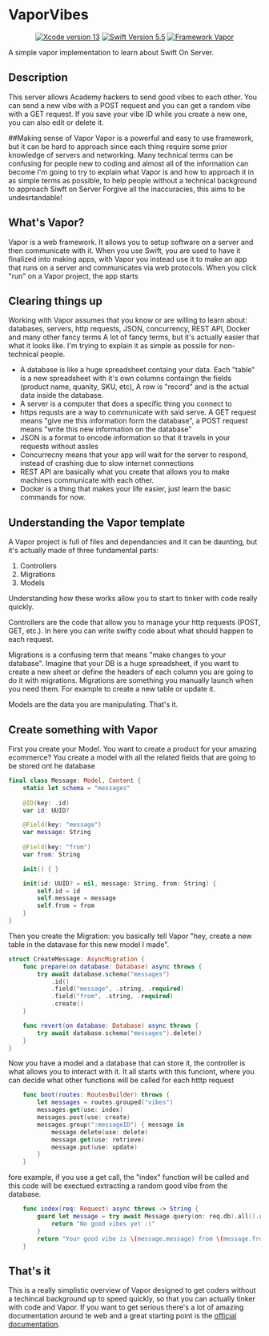 # VaporVibes

<p align="center">
    <a href="#" alt="Xcode Version">
        <img src="https://img.shields.io/static/v1?label=XCode%20Version&message=13&color=brightgreen&logo=xcode" alt="Xcode version 13"></a>
    <a href="#" alt="Swift Version">
        <img src="https://img.shields.io/static/v1?label=Swift%20Version&message=5.5&color=brightgreen&logo=swift" alt="Swift Version 5.5"></a>
    <a href="#" alt="Framework Vapor">
        <img src="https://img.shields.io/static/v1?label=Framework&message=Vapor&color=brightgreen&logo=Vapor"
            alt="Framework Vapor"></a>        
			
</p>

A simple vapor implementation to learn about Swift On Server.

## Description
This server allows Academy hackers to send good vibes to each other. You can send a new vibe with a POST request and you can get a random vibe with a GET request. If you save your vibe ID while you create a new one, you can also edit or delete it.

##Making sense of Vapor
Vapor is a powerful and easy to use framework, but it can be hard to approach since each thing require some prior knowledge of servers and networking. Many technical terms can be confusing for people new to coding and almost all of the information can become
I'm going to try to explain what Vapor is and how to approach it in as simple terms as possible, to help people without a technical background to approach Siwft on Server
Forgive all the inaccuracies, this aims to be undesrtandable!

## What's Vapor?
Vapor is a web framework. It allows you to setup software on a server and then communicate with it. When you use Swift, you are used to have it finalized into making apps, with Vapor you instead use it to make an app that runs on a server and communicates via web protocols.
When you click "run" on a Vapor project, the app starts

## Clearing things up

Working with Vapor assumes that you know or are willing to learn about: databases, servers, http requests, JSON, concurrency, REST API, Docker and many other fancy terms
A lot of fancy terms, but it's actually easier that what it looks like. I'm trying to explain it as simple as possile for non-technical people.

- A database is like a huge spreadsheet containg your data. Each "table" is a new spreadsheet with it's own columns containgn the fields (product name, quanity, SKU, etc), A row is "record" and is the actual data inside the database.
- A server is a computer that does a specific thing you connect to
- https requsts are a way to communicate with said serve. A GET request means "give me this information form the database", a POST request means "write this new information on the database"
- JSON is a format to encode information so that it travels in your requests without assles
- Concurrecny means that your app will wait for the server to respond, instead of crashing due to slow internet connections
- REST API are basically what you create that allows you to make machines communicate with each other.
- Docker is a thing that makes your life easier, just learn the basic commands for now.


## Understanding the Vapor template

A Vapor project is full of files and dependancies and it can be daunting, but it's actually made of three fundamental parts:
1) Controllers
2) Migrations
3) Models

Understanding how these works allow you to start to tinker with code really quickly.

Controllers are the code that allow you to manage your http requests (POST, GET, etc.). In here you can write swifty code about what should happen to each request.

Migrations is a confusing term that means "make changes to your database". Imagine that your DB is a huge spreadsheet, if you want to create a new sheet or define the headers of each column you are going to do it with migrations. Migrations are something you manually launch when you need them. For example to create a new table or update it.

Models are the data you are manipulating. That's it.

## Create something with Vapor

First you create your Model. You want to create a product for your amazing ecommerce? You create a model with all the related fields that are going to be stored ont he database
```swift
final class Message: Model, Content {
    static let schema = "messages"
    
    @ID(key: .id)
    var id: UUID?

    @Field(key: "message")
    var message: String
    
    @Field(key: "from")
    var from: String

    init() { }

    init(id: UUID? = nil, message: String, from: String) {
        self.id = id
        self.message = message
        self.from = from
    }
}
```



Then you create the Migration: you basically tell Vapor "hey, create a new table in the datavase for this new model I made".

```swift
struct CreateMessage: AsyncMigration {
    func prepare(on database: Database) async throws {
        try await database.schema("messages")
            .id()
            .field("message", .string, .required)
            .field("from", .string, .required)
            .create()
    }

    func revert(on database: Database) async throws {
        try await database.schema("messages").delete()
    }
}
```

Now you have a model and a database that can store it, the controller is what allows you to interact with it. It all starts with this funciont, where you can decide what other functions will be called for each htttp request

```swift
    func boot(routes: RoutesBuilder) throws {
        let messages = routes.grouped("vibes")
        messages.get(use: index)
        messages.post(use: create)
        messages.group(":messageID") { message in
            message.delete(use: delete)
            message.get(use: retrieve)
            message.put(use: update)
        }
    }
```

fore example, if you use a get call, the "index" function will be called and this code will be exectued extracting a random good vibe from the database.

```swift
    func index(req: Request) async throws -> String {
        guard let message = try await Message.query(on: req.db).all().randomElement() else {
            return "No good vibes yet :("
        }
        return "Your good vibe is \(message.message) from \(message.from)"
    }
```

## That's it

This is a really simplistic overview of Vapor designed to get coders without a techincal background up to speed quickly, so that you can actually tinker with code and Vapor. If you want to get serious there's a lot of amazing documentation around te web and a great starting point is the [official documentation](https://docs.vapor.codes/4.0/ "official documentation").
